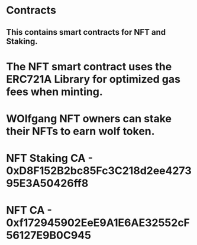 # Contracts

## This contains smart contracts for NFT and Staking.

# The NFT smart contract uses the ERC721A Library for optimized gas fees when minting.
# WOlfgang NFT owners can stake their NFTs to earn wolf token.

# NFT Staking CA - 0xD8F152B2bc85Fc3C218d2ee427395E3A50426ff8
# NFT CA - 0xf172945902EeE9A1E6AE32552cF56127E9B0C945
